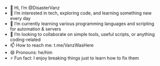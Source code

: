 - 👋 Hi, I’m @DisasterVanz
- 👀 I’m interested in tech, exploring code, and learning something new every day
- 🌱 I’m currently learning various programming languages and scripting for automation & servers
- 💞️ I’m looking to collaborate on simple tools, useful scripts, or anything coding-related
- 📫 How to reach me: t.me/VanzWasHere
- 😄 Pronouns: he/him
- ⚡ Fun fact: I enjoy breaking things just to learn how to fix them

<!---
DisasterVanz/DisasterVanz is a ✨ special ✨ repository because its `README.md` (this file) appears on your GitHub profile.
You can click the Preview link to take a look at your changes.
--->
